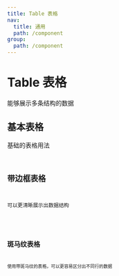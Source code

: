 ```yaml
---
title: Table 表格
nav:
  title: 通用
  path: /component
group:
  path: /component
---
```


# Table 表格
能够展示多条结构的数据



## 基本表格
基础的表格用法
<code src="./demo/index1.tsx" />

## 带边框表格

可以更清晰展示出数据结构

<code src="./demo/index2.tsx" />

## 斑马纹表格
使用带斑马纹的表格，可以更容易区分出不同行的数据

<code src="./demo/index3.tsx" />

<API></API>
